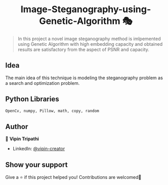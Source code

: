# 

<h1 align="center">Image-Steganography-using-Genetic-Algorithm 🎭</h1>

> In this project a novel image steganography method is imlpemented using Genetic Algorithm with high embedding capacity and obtained results are satisfactory from the aspect of PSNR and capacity.

## Idea 
 The main idea of this technique is modeling the steganography problem as a search and optimization problem.


## Python Libraries 

```sh
OpenCv, numpy, Pillow, math, copy, random
```

## Author

👤 **Vipin Tripathi**

* LinkedIn: [@vipin-creator](https://linkedin.com/in/vipin-creator)

## Show your support

Give a ⭐️ if this project helped you!
Contributions are welcomed🤗


